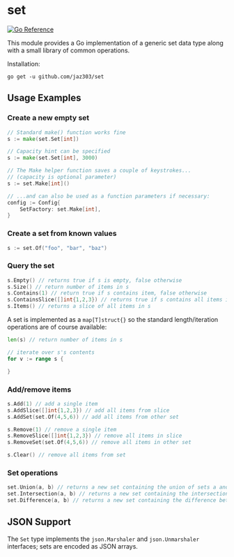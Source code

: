# set

[![Go Reference](https://pkg.go.dev/badge/github.com/jaz303/set.svg)](https://pkg.go.dev/github.com/jaz303/set)

This module provides a Go implementation of a generic set data type along with a small library of common operations.

Installation:

```
go get -u github.com/jaz303/set
```

## Usage Examples

### Create a new empty set

```go
// Standard make() function works fine
s := make(set.Set[int])

// Capacity hint can be specified
s := make(set.Set[int], 3000)

// The Make helper function saves a couple of keystrokes...
// (capacity is optional parameter)
s := set.Make[int]()

// ...and can also be used as a function parameters if necessary:
config := Config{
    SetFactory: set.Make[int],
}
```

### Create a set from known values

```go
s := set.Of("foo", "bar", "baz")
```

### Query the set

```go
s.Empty() // returns true if s is empty, false otherwise
s.Size() // return number of items in s
s.Contains(1) // return true if s contains item, false otherwise
s.ContainsSlice([]int{1,2,3}) // returns true if s contains all items in slice, false otherwise
s.Items() // returns a slice of all items in s
```

A set is implemented as a `map[T]struct{}` so the standard length/iteration operations are of course available:

```go
len(s) // return number of items in s

// iterate over s's contents
for v := range s {

}
```

### Add/remove items

```go
s.Add(1) // add a single item
s.AddSlice([]int{1,2,3}) // add all items from slice
s.AddSet(set.Of(4,5,6)) // add all items from other set

s.Remove(1) // remove a single item
s.RemoveSlice([]int{1,2,3}) // remove all items in slice
s.RemoveSet(set.Of(4,5,6)) // remove all items in other set

s.Clear() // remove all items from set
```

### Set operations

```go
set.Union(a, b) // returns a new set containing the union of sets a and b
set.Intersection(a, b) // returns a new set containing the intersection of sets a and b
set.Difference(a, b) // returns a new set containing the difference between sets a and b (i.e. a - b)
```

## JSON Support

The `Set` type implements the `json.Marshaler` and `json.Unmarshaler` interfaces; sets are encoded as JSON arrays.
